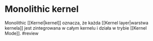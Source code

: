 # Monolithic kernel
Monolithic [[Kernel|kernel]] oznacza, że każda [[Kernel layer|warstwa kernela]] jest zintegrowana w całym kernelu i działa w trybie [[Kernel Mode]].
#review